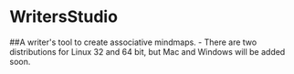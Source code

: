 # WritersStudio

##A writer's tool to create associative mindmaps. - There are two distributions for Linux 32 and 64 bit, but Mac and Windows will be added soon.
